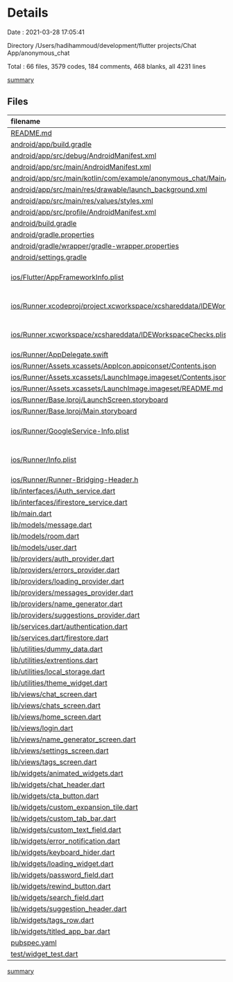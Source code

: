 # Details

Date : 2021-03-28 17:05:41

Directory /Users/hadihammoud/development/flutter projects/Chat App/anonymous_chat

Total : 66 files,  3579 codes, 184 comments, 468 blanks, all 4231 lines

[summary](results.md)

## Files
| filename | language | code | comment | blank | total |
| :--- | :--- | ---: | ---: | ---: | ---: |
| [README.md](/README.md) | Markdown | 10 | 0 | 7 | 17 |
| [android/app/build.gradle](/android/app/build.gradle) | Groovy | 49 | 3 | 12 | 64 |
| [android/app/src/debug/AndroidManifest.xml](/android/app/src/debug/AndroidManifest.xml) | XML | 4 | 3 | 1 | 8 |
| [android/app/src/main/AndroidManifest.xml](/android/app/src/main/AndroidManifest.xml) | XML | 31 | 16 | 1 | 48 |
| [android/app/src/main/kotlin/com/example/anonymous_chat/MainActivity.kt](/android/app/src/main/kotlin/com/example/anonymous_chat/MainActivity.kt) | Kotlin | 4 | 0 | 3 | 7 |
| [android/app/src/main/res/drawable/launch_background.xml](/android/app/src/main/res/drawable/launch_background.xml) | XML | 4 | 7 | 2 | 13 |
| [android/app/src/main/res/values/styles.xml](/android/app/src/main/res/values/styles.xml) | XML | 9 | 9 | 1 | 19 |
| [android/app/src/profile/AndroidManifest.xml](/android/app/src/profile/AndroidManifest.xml) | XML | 4 | 3 | 1 | 8 |
| [android/build.gradle](/android/build.gradle) | Groovy | 27 | 0 | 5 | 32 |
| [android/gradle.properties](/android/gradle.properties) | Properties | 3 | 0 | 1 | 4 |
| [android/gradle/wrapper/gradle-wrapper.properties](/android/gradle/wrapper/gradle-wrapper.properties) | Properties | 5 | 1 | 1 | 7 |
| [android/settings.gradle](/android/settings.gradle) | Groovy | 8 | 0 | 4 | 12 |
| [ios/Flutter/AppFrameworkInfo.plist](/ios/Flutter/AppFrameworkInfo.plist) | ASCII Property list | 26 | 0 | 1 | 27 |
| [ios/Runner.xcodeproj/project.xcworkspace/xcshareddata/IDEWorkspaceChecks.plist](/ios/Runner.xcodeproj/project.xcworkspace/xcshareddata/IDEWorkspaceChecks.plist) | ASCII Property list | 8 | 0 | 1 | 9 |
| [ios/Runner.xcworkspace/xcshareddata/IDEWorkspaceChecks.plist](/ios/Runner.xcworkspace/xcshareddata/IDEWorkspaceChecks.plist) | ASCII Property list | 8 | 0 | 1 | 9 |
| [ios/Runner/AppDelegate.swift](/ios/Runner/AppDelegate.swift) | Swift | 12 | 0 | 2 | 14 |
| [ios/Runner/Assets.xcassets/AppIcon.appiconset/Contents.json](/ios/Runner/Assets.xcassets/AppIcon.appiconset/Contents.json) | JSON | 122 | 0 | 1 | 123 |
| [ios/Runner/Assets.xcassets/LaunchImage.imageset/Contents.json](/ios/Runner/Assets.xcassets/LaunchImage.imageset/Contents.json) | JSON | 23 | 0 | 1 | 24 |
| [ios/Runner/Assets.xcassets/LaunchImage.imageset/README.md](/ios/Runner/Assets.xcassets/LaunchImage.imageset/README.md) | Markdown | 3 | 0 | 2 | 5 |
| [ios/Runner/Base.lproj/LaunchScreen.storyboard](/ios/Runner/Base.lproj/LaunchScreen.storyboard) | XML | 36 | 1 | 1 | 38 |
| [ios/Runner/Base.lproj/Main.storyboard](/ios/Runner/Base.lproj/Main.storyboard) | XML | 25 | 1 | 1 | 27 |
| [ios/Runner/GoogleService-Info.plist](/ios/Runner/GoogleService-Info.plist) | ASCII Property list | 34 | 0 | 0 | 34 |
| [ios/Runner/Info.plist](/ios/Runner/Info.plist) | ASCII Property list | 45 | 0 | 1 | 46 |
| [ios/Runner/Runner-Bridging-Header.h](/ios/Runner/Runner-Bridging-Header.h) | C++ | 1 | 0 | 1 | 2 |
| [lib/interfaces/iAuth_service.dart](/lib/interfaces/iAuth_service.dart) | Dart | 10 | 0 | 6 | 16 |
| [lib/interfaces/ifirestore_service.dart](/lib/interfaces/ifirestore_service.dart) | Dart | 10 | 0 | 6 | 16 |
| [lib/main.dart](/lib/main.dart) | Dart | 111 | 5 | 20 | 136 |
| [lib/models/message.dart](/lib/models/message.dart) | Dart | 36 | 1 | 7 | 44 |
| [lib/models/room.dart](/lib/models/room.dart) | Dart | 29 | 2 | 7 | 38 |
| [lib/models/user.dart](/lib/models/user.dart) | Dart | 35 | 0 | 8 | 43 |
| [lib/providers/auth_provider.dart](/lib/providers/auth_provider.dart) | Dart | 118 | 0 | 32 | 150 |
| [lib/providers/errors_provider.dart](/lib/providers/errors_provider.dart) | Dart | 72 | 0 | 14 | 86 |
| [lib/providers/loading_provider.dart](/lib/providers/loading_provider.dart) | Dart | 8 | 0 | 4 | 12 |
| [lib/providers/messages_provider.dart](/lib/providers/messages_provider.dart) | Dart | 9 | 4 | 5 | 18 |
| [lib/providers/name_generator.dart](/lib/providers/name_generator.dart) | Dart | 163 | 0 | 19 | 182 |
| [lib/providers/suggestions_provider.dart](/lib/providers/suggestions_provider.dart) | Dart | 13 | 0 | 6 | 19 |
| [lib/services.dart/authentication.dart](/lib/services.dart/authentication.dart) | Dart | 33 | 0 | 10 | 43 |
| [lib/services.dart/firestore.dart](/lib/services.dart/firestore.dart) | Dart | 45 | 0 | 13 | 58 |
| [lib/utilities/dummy_data.dart](/lib/utilities/dummy_data.dart) | Dart | 79 | 0 | 6 | 85 |
| [lib/utilities/extrentions.dart](/lib/utilities/extrentions.dart) | Dart | 32 | 0 | 1 | 33 |
| [lib/utilities/local_storage.dart](/lib/utilities/local_storage.dart) | Dart | 35 | 0 | 10 | 45 |
| [lib/utilities/theme_widget.dart](/lib/utilities/theme_widget.dart) | Dart | 211 | 1 | 23 | 235 |
| [lib/views/chat_screen.dart](/lib/views/chat_screen.dart) | Dart | 185 | 0 | 10 | 195 |
| [lib/views/chats_screen.dart](/lib/views/chats_screen.dart) | Dart | 75 | 0 | 8 | 83 |
| [lib/views/home_screen.dart](/lib/views/home_screen.dart) | Dart | 53 | 0 | 6 | 59 |
| [lib/views/login.dart](/lib/views/login.dart) | Dart | 136 | 0 | 4 | 140 |
| [lib/views/name_generator_screen.dart](/lib/views/name_generator_screen.dart) | Dart | 104 | 0 | 6 | 110 |
| [lib/views/settings_screen.dart](/lib/views/settings_screen.dart) | Dart | 85 | 0 | 4 | 89 |
| [lib/views/tags_screen.dart](/lib/views/tags_screen.dart) | Dart | 60 | 0 | 3 | 63 |
| [lib/widgets/animated_widgets.dart](/lib/widgets/animated_widgets.dart) | Dart | 233 | 1 | 36 | 270 |
| [lib/widgets/chat_header.dart](/lib/widgets/chat_header.dart) | Dart | 92 | 0 | 6 | 98 |
| [lib/widgets/cta_button.dart](/lib/widgets/cta_button.dart) | Dart | 39 | 0 | 5 | 44 |
| [lib/widgets/custom_expansion_tile.dart](/lib/widgets/custom_expansion_tile.dart) | Dart | 186 | 87 | 33 | 306 |
| [lib/widgets/custom_tab_bar.dart](/lib/widgets/custom_tab_bar.dart) | Dart | 119 | 2 | 15 | 136 |
| [lib/widgets/custom_text_field.dart](/lib/widgets/custom_text_field.dart) | Dart | 78 | 0 | 13 | 91 |
| [lib/widgets/error_notification.dart](/lib/widgets/error_notification.dart) | Dart | 74 | 0 | 4 | 78 |
| [lib/widgets/keyboard_hider.dart](/lib/widgets/keyboard_hider.dart) | Dart | 17 | 1 | 4 | 22 |
| [lib/widgets/loading_widget.dart](/lib/widgets/loading_widget.dart) | Dart | 27 | 0 | 2 | 29 |
| [lib/widgets/password_field.dart](/lib/widgets/password_field.dart) | Dart | 102 | 0 | 10 | 112 |
| [lib/widgets/rewind_button.dart](/lib/widgets/rewind_button.dart) | Dart | 27 | 0 | 3 | 30 |
| [lib/widgets/search_field.dart](/lib/widgets/search_field.dart) | Dart | 51 | 0 | 3 | 54 |
| [lib/widgets/suggestion_header.dart](/lib/widgets/suggestion_header.dart) | Dart | 82 | 9 | 5 | 96 |
| [lib/widgets/tags_row.dart](/lib/widgets/tags_row.dart) | Dart | 94 | 0 | 7 | 101 |
| [lib/widgets/titled_app_bar.dart](/lib/widgets/titled_app_bar.dart) | Dart | 64 | 0 | 6 | 70 |
| [pubspec.yaml](/pubspec.yaml) | YAML | 32 | 17 | 19 | 68 |
| [test/widget_test.dart](/test/widget_test.dart) | Dart | 14 | 10 | 7 | 31 |

[summary](results.md)